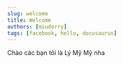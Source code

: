 ```yaml
---
slug: welcome
title: Welcome
authors: [miudorry]
tags: [facebook, hello, docusaurus]
---
```


Chào các bạn tôi là Lý Mỹ Mỹ nha
